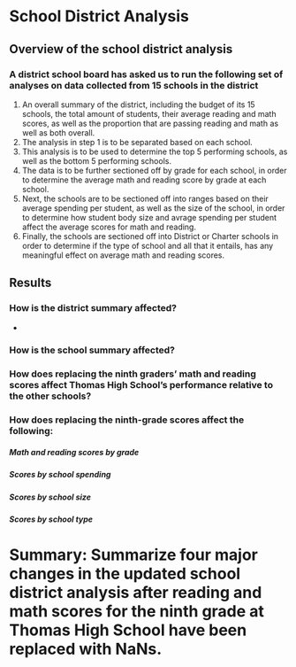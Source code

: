 # School District Analysis

## Overview of the school district analysis
### A district school board has asked us to run the following set of analyses on data collected from 15 schools in the district
1. An overall summary of the district, including the budget of its 15 schools, the total amount of students, their average reading and math scores, as well as the proportion that are passing reading and math as well as both overall. 
2. The analysis in step 1 is to be separated based on each school.
3. This analysis is to be used to determine the top 5 performing schools, as well as the bottom 5 performing schools.
4. The data is to be further sectioned off by grade for each school, in order to determine the average math and reading score by grade at each school.
5. Next, the schools are to be sectioned off into ranges based on their average spending per student, as well as the size of the school, in order to determine how student body size and avrage spending per student affect the average scores for math and reading. 
6. Finally, the schools are sectioned off into District or Charter schools in order to determine if the type of school and all that it entails, has any meaningful effect on average math and reading scores. 

## Results

### How is the district summary affected?
- 
### How is the school summary affected?
### How does replacing the ninth graders’ math and reading scores affect Thomas High School’s performance relative to the other schools?
### How does replacing the ninth-grade scores affect the following:
##### Math and reading scores by grade
##### Scores by school spending
##### Scores by school size
##### Scores by school type



# Summary: Summarize four major changes in the updated school district analysis after reading and math scores for the ninth grade at Thomas High School have been replaced with NaNs.
